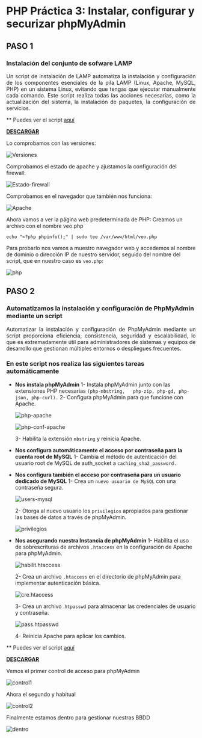 # PHP Práctica 3: Instalar, configurar y securizar phpMyAdmin

## **PASO 1**

### Instalación del conjunto de sofware LAMP

<div style="text-align: justify">

Un script de instalación de LAMP automatiza la instalación y configuración de los componentes esenciales de la pila LAMP (Linux, Apache, MySQL, PHP) en un sistema Linux, evitando que tengas que ejecutar manualmente cada comando.
Este script realiza todas las acciones necesarias, como la actualización del sistema, la instalación de paquetes, la configuración de servicios.

</div>

** Puedes ver el script [aquí](Instalacion-LAMP.md)

<a href="scripts/Instalacion-LAMP.sh" download>**DESCARGAR**</a>

Lo comprobamos con las versiones:

![Versiones](img/versiones.png)

Comprobamos el estado de apache y ajustamos la configuración del firewall:

![Estado-firewall](img/estado-firewall.png)

Comprobamos en el navegador que también nos funciona:

![Apache](img/apache.png)

Ahora vamos a ver la página web predeterminada de PHP:
Creamos un archivo con el nombre veo.php

`echo "<?php
phpinfo();" | sudo tee /var/www/html/veo.php`

Para probarlo nos vamos a muestro navegador web y accedemos al nombre de dominio o dirección IP de nuestro servidor, seguido del nombre del script, que en nuestro caso es `veo.php`:

![php](img/php.png)

## **PASO 2**

### Automatizamos la instalación y configuración de PhpMyAdmin mediante un script

<div style="text-align: justify">

Automatizar la instalación y configuración de PhpMyAdmin mediante un script proporciona eficiencia, consistencia, seguridad y escalabilidad, lo que es extremadamente útil para administradores de sistemas y equipos de desarrollo que gestionan múltiples entornos o despliegues frecuentes.

</div>

### En este script nos realiza las siguientes tareas automáticamente

- **Nos instala phpMyAdmin**
    1-  Instala phpMyAdmin junto con las extensiones PHP necesarias `(php-mbstring,   php-zip, php-gd, php-json, php-curl).`
    2- Configura phpMyAdmin para que funcione con Apache.

    ![php-apache](img/php-apache.png)

    ![php-conf-apache](img/conf-php-apache.png)

    3- Habilita la extensión `mbstring` y reinicia Apache.

- **Nos configura automáticamente el acceso por contraseña para la cuenta root de MySQL**
    1- Cambia el método de autenticación del usuario root de MySQL de auth_socket a `caching_sha2_password.`
- **Nos configura también el acceso por contraseña para un usuario dedicado de MySQL**
    1- Crea un `nuevo usuario de MySQL` con una contraseña segura.

    ![users-mysql](img/usuarios-mysql.png)

    2- Otorga al nuevo usuario los `privilegios` apropiados para gestionar las bases de datos a través de phpMyAdmin.

    ![privilegios](img/privilegios.png)

- **Nos asegurando nuestra Instancia de phpMyAdmin**
    1- Habilita el uso de sobrescrituras de archivos `.htaccess` en la configuración de Apache para phpMyAdmin.

    ![habilit.htaccess](img/habilit.htaccess.png)

    2- Crea un archivo `.htaccess` en el directorio de phpMyAdmin para implementar autenticación básica.

    ![cre.htaccess](img/crea.htaccess.png)

    3- Crea un archivo .`htpasswd` para almacenar las credenciales de usuario y contraseña.

    ![pass.htpasswd](img/pass.htpasswd.png)


    4- Reinicia Apache para aplicar los cambios.

** Puedes ver el script [aquí](phpmyadmin-script.md)

<a href="scripts/phpmyadmin-script.sh" download>**DESCARGAR**</a>

Vemos el primer control de acceso para phpMyAdmin

![control1](img/control1.png)

Ahora el segundo y habitual

![control2](img/control2.png)

Finalmente estamos dentro para gestionar nuestras BBDD

![dentro](img/dentro.png)
